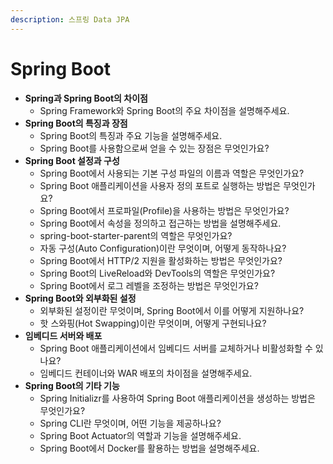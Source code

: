 ```yaml
---
description: 스프링 Data JPA
---
```


# Spring Boot

* **Spring과 Spring Boot의 차이점**
  * Spring Framework와 Spring Boot의 주요 차이점을 설명해주세요.
* **Spring Boot의 특징과 장점**
  * Spring Boot의 특징과 주요 기능을 설명해주세요.
  * Spring Boot를 사용함으로써 얻을 수 있는 장점은 무엇인가요?
* **Spring Boot 설정과 구성**
  * Spring Boot에서 사용되는 기본 구성 파일의 이름과 역할은 무엇인가요?
  * Spring Boot 애플리케이션을 사용자 정의 포트로 실행하는 방법은 무엇인가요?
  * Spring Boot에서 프로파일(Profile)을 사용하는 방법은 무엇인가요?
  * Spring Boot에서 속성을 정의하고 접근하는 방법을 설명해주세요.
  * spring-boot-starter-parent의 역할은 무엇인가요?
  * 자동 구성(Auto Configuration)이란 무엇이며, 어떻게 동작하나요?
  * Spring Boot에서 HTTP/2 지원을 활성화하는 방법은 무엇인가요?
  * Spring Boot의 LiveReload와 DevTools의 역할은 무엇인가요?
  * Spring Boot에서 로그 레벨을 조정하는 방법은 무엇인가요?
* **Spring Boot와 외부화된 설정**
  * 외부화된 설정이란 무엇이며, Spring Boot에서 이를 어떻게 지원하나요?
  * 핫 스와핑(Hot Swapping)이란 무엇이며, 어떻게 구현되나요?
* **임베디드 서버와 배포**
  * Spring Boot 애플리케이션에서 임베디드 서버를 교체하거나 비활성화할 수 있나요?
  * 임베디드 컨테이너와 WAR 배포의 차이점을 설명해주세요.
* **Spring Boot의 기타 기능**
  * Spring Initializr를 사용하여 Spring Boot 애플리케이션을 생성하는 방법은 무엇인가요?
  * Spring CLI란 무엇이며, 어떤 기능을 제공하나요?
  * Spring Boot Actuator의 역할과 기능을 설명해주세요.
  * Spring Boot에서 Docker를 활용하는 방법을 설명해주세요.
